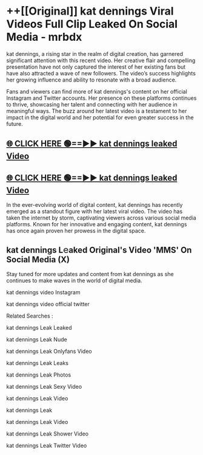 # ++[[Original]] kat dennings Viral Videos Full Clip Leaked On Social Media - mrbdx<br>

kat dennings, a rising star in the realm of digital creation, has garnered significant attention with this recent video. Her creative flair and compelling presentation have not only captured the interest of her existing fans but have also attracted a wave of new followers. The video’s success highlights her growing influence and ability to resonate with a broad audience.

Fans and viewers can find more of kat dennings's content on her official Instagram and Twitter accounts. Her presence on these platforms continues to thrive, showcasing her talent and connecting with her audience in meaningful ways. The buzz around her latest video is a testament to her impact in the digital world and her potential for even greater success in the future.


## [🌐 CLICK HERE 🟢==►► kat dennings leaked Video ](https://onlyclips.site?title=kat_dennings&ref=git)

## [🌐 CLICK HERE 🟢==►► kat dennings leaked Video ](https://onlyclips.site?title=kat_dennings&ref=git)


In the ever-evolving world of digital content, kat dennings has recently emerged as a standout figure with her latest viral video. The video has taken the internet by storm, captivating viewers across various social media platforms. Known for her innovative and engaging content, kat dennings has once again proven her prowess in the digital space.



## kat dennings L𝚎aked Original's Video 'MMS' On Social Media (X)


Stay tuned for more updates and content from kat dennings as she continues to make waves in the world of digital media.

kat dennings video Instagram

kat dennings video official twitter


Related Searches :

kat dennings Leak Leaked

kat dennings Leak Nude

kat dennings Leak Onlyfans Video

kat dennings Leak Leaks

kat dennings Leak Photos

kat dennings Leak Sexy Video

kat dennings Leak Video

kat dennings Leak

kat dennings Leak Video

kat dennings Leak Shower Video

kat dennings Leak Twitter Video

